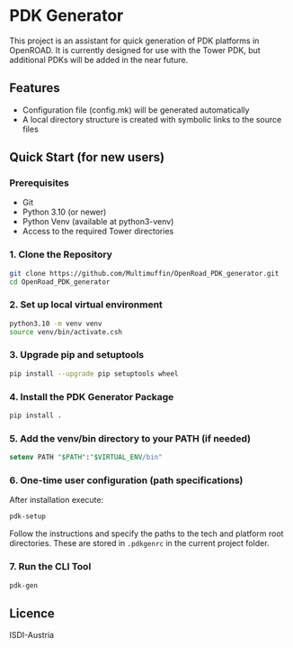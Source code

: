 # PDK Generator

This project is an assistant for quick generation of PDK platforms in OpenROAD.
It is currently designed for use with the Tower PDK, but additional PDKs will be added in the near future.

## Features
- Configuration file (config.mk) will be generated automatically
- A local directory structure is created with symbolic links to the source files

## Quick Start (for new users)

### Prerequisites
- Git
- Python 3.10 (or newer)
- Python Venv (available at python3-venv)
- Access to the required Tower directories

### 1. Clone the Repository
```sh
git clone https://github.com/Multimuffin/OpenRoad_PDK_generator.git
cd OpenRoad_PDK_generator
```

### 2. Set up local virtual environment
```sh
python3.10 -m venv venv
source venv/bin/activate.csh
```

### 3. Upgrade pip and setuptools
```sh
pip install --upgrade pip setuptools wheel
```

### 4. Install the PDK Generator Package
```sh
pip install .
```

### 5. Add the venv/bin directory to your PATH (if needed)
```tcsh
setenv PATH "$PATH":"$VIRTUAL_ENV/bin"
```

### 6. One-time user configuration (path specifications)
After installation execute:
```sh
pdk-setup
```
Follow the instructions and specify the paths to the tech and platform root directories. These are stored in `.pdkgenrc` in the current project folder.

### 7. Run the CLI Tool
```sh
pdk-gen
```

<!-- 
## Installation
Python 3.10 and the package `click` are required.

```sh
python3.10 -m pip install --user click
``` -->

## Licence
ISDI-Austria
